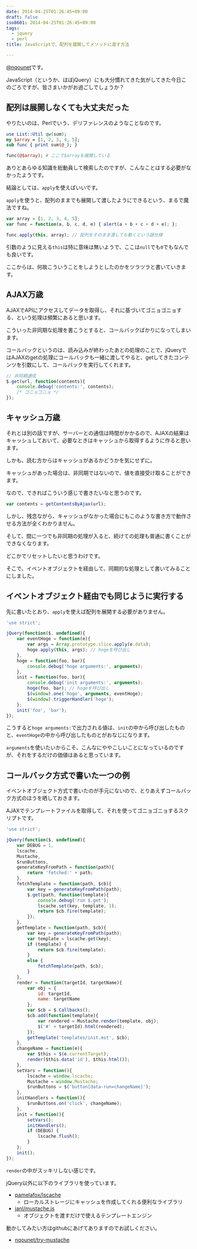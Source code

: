 ```yaml
---
date: 2014-04-25T01:26:45+09:00
draft: false
iso8601: 2014-04-25T01:26:45+09:00
tags:
  - jquery
  - perl
title: JavaScriptで、配列を展開してメソッドに渡す方法

---
```


[@nqounet](https://twitter.com/nqounet)です。

JavaScript（というか、ほぼjQuery）にも大分慣れてきた気がしてきた今日このごろですが、皆さまいかがお過ごしでしょうか？

## 配列は展開しなくても大丈夫だった

やりたいのは、Perlでいう、デリファレンスのようなことなのです。

```perl
use List::Util qw(sum);
my $array = [1, 2, 3, 4, 5];
sub func { print sum(@_); }

func(@$array); # ここで$arrayを展開している
```

ありとあらゆる知識を総動員して検索したのですが、こんなことはする必要がなかったようです。

結論としては、`apply`を使えばいいです。

`apply`を使うと、配列のままでも展開して渡したようにできるという、まるで魔法ですね。

```javascript
var array = [1, 2, 3, 4, 5];
var func = function(a, b, c, d, e) { alert(a + b + c + d + e); };

func.apply(this, array); // 配列をそのまま渡しても動くという謎仕様
```

引数のように見える`this`は特に意味は無いようで、ここは`null`でも`0`でもなんでも良いです。

ここからは、何故こういうことをしようとしたのかをツラツラと書いていきます。

## AJAX万歳

AJAXでAPIにアクセスしてデータを取得し、それに基づいてゴニョゴニョする、という処理は頻繁にあると思います。

こういった非同期な処理を書こうとすると、コールバックばかりになってしまいます。

コールバックというのは、読み込みが終わったあとの処理のことで、jQueryではAJAXのgetの処理にコールバックも一緒に渡してやると、getしてきたコンテンツを引数にして、コールバックを実行してくれます。

```js
// 非同期通信
$.get(url, function(contents){
    console.debug('contents:', contents);
    /* ゴニョゴニョ */
});
```

## キャッシュ万歳

それとは別の話ですが、サーバーとの通信は時間がかかるので、AJAXの結果はキャッシュしておいて、必要なときはキャッシュから取得するように作ると思います。

しかも、読む方からはキャッシュがあるかどうかを気にせずに。

キャッシュがあった場合は、非同期ではないので、値を直接受け取ることができます。

なので、できればこういう感じで書きたいなと思うのです。

```js
var contents = getContentsByAjax(url);
```

しかし、残念ながら、キャッシュがなかった場合にもこのような書き方で動作させる方法が全くわかりません。

そして、間に一つでも非同期の処理が入ると、続けての処理も普通に書くことができなくなります。

どこかでリセットしたいと思うわけです。

そこで、イベントオブジェクトを経由して、同期的な処理として書いてみることにしました。

## イベントオブジェクト経由でも同じように実行する

先に書いたとおり、`apply`を使えば配列を展開する必要がありません。

```js
'use strict';

jQuery(function($, undefined){
    var eventHoge = function(e){
        var args = Array.prototype.slice.apply(e.data);
        hoge.apply(this, args); // hogeを呼び出し
    },
    hoge = function(foo, bar){
        console.debug('hoge arguments:', arguments);
    },
    init = function(foo, bar){
        console.debug('init arguments:', arguments);
        hoge(foo, bar); // hogeを呼び出し
        $(window).one('hoge', arguments, eventHoge);
        $(window).triggerHandler('hoge');
    };
    init('foo', 'bar');
});
```

こうすると`hoge arguments:`で出力される値は、`init`の中から呼び出したものと、`eventHoge`の中から呼び出したものとがおなじになります。

`arguments`を使いたいからこそ、こんなにややこしいことになっているのですが、それをするだけの価値はあると思っています。

## コールバック方式で書いた一つの例

イベントオブジェクト方式で書いたのが手元にないので、とりあえずコールバック方式のほうを晒しておきます。

AJAXでテンプレートファイルを取得して、それを使ってゴニョゴニョするスクリプトです。

```js
'use strict';

jQuery(function($, undefined){
    var DEBUG = 1,
    lscache,
    Mustache,
    $runButtons,
    generateKeyFromPath = function(path){
        return 'fetched:' + path;
    },
    fetchTemplate = function(path, $cb){
        var key = generateKeyFromPath(path);
        $.get(path, function(template){
            console.debug('run $.get');
            lscache.set(key, template, 1);
            return $cb.fire(template);
        });
    },
    getTemplate = function(path, $cb){
        var key = generateKeyFromPath(path);
        var template = lscache.get(key);
        if (template) {
            return $cb.fire(template);
        }
        else {
            fetchTemplate(path, $cb);
        }
    },
    render = function(targetId, targetName){
        var obj = {
            id: targetId,
            name: targetName
        };
        var $cb = $.Callbacks();
        $cb.add(function(template){
            var rendered = Mustache.render(template, obj);
            $('#' + targetId).html(rendered);
        });
        getTemplate('templates/init.mst', $cb);
    },
    changeName = function(e){
        var $this = $(e.currentTarget);
        render($this.data('id'), $this.html());
    },
    setVars = function(){
        lscache = window.lscache;
        Mustache = window.Mustache;
        $runButtons = $('button[data-run=changeName]');
    },
    initHandlers = function(){
        $runButtons.on('click', changeName);
    },
    init = function(){
        setVars();
        initHandlers();
        if (DEBUG) {
            lscache.flush();
        }
    };
    init();
});
```

`render`の中がスッキリしない感じです。

jQuery以外に以下のライブラリを使っています。

- [pamelafox/lscache](https://github.com/pamelafox/lscache)
  - ローカルストレージにキャッシュを作成してくれる便利なライブラリ
- [janl/mustache.js](https://github.com/janl/mustache.js)
  - オブジェクトを渡すだけで使えるテンプレートエンジン

動かしてみたい方はgithubにあげてありますのでお試しください。

- [nqounet/try-mustache](https://github.com/nqounet/try-mustache)
